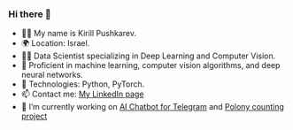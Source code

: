 ### Hi there 👋

- 👨‍💻 My name is Kirill Pushkarev.  
- 🌍 Location: Israel.  
- 👨‍💻 Data Scientist specializing in Deep Learning and Computer Vision.  
- 🚀 Proficient in machine learning, computer vision algorithms, and deep neural networks.  
- 🔧 Technologies: Python, PyTorch.  
- 📫 Contact me: [My LinkedIn page](https://www.linkedin.com/in/kirillpush/)  
- 🔭 I’m currently working on [AI Chatbot for Telegram](https://github.com/kirill-push/chatbot) and [Polony counting project](https://github.com/kirill-push/polony-counting)
<!--
**kirill-push/kirill-push** is a ✨ _special_ ✨ repository because its `README.md` (this file) appears on your GitHub profile.

Here are some ideas to get you started:

- 🔭 I’m currently working on ...
- 🌱 I’m currently learning ...
- 👯 I’m looking to collaborate on ...
- 🤔 I’m looking for help with ...
- 💬 Ask me about ...
- 📫 How to reach me: ...
- 😄 Pronouns: ...
- ⚡ Fun fact: ...
-->
